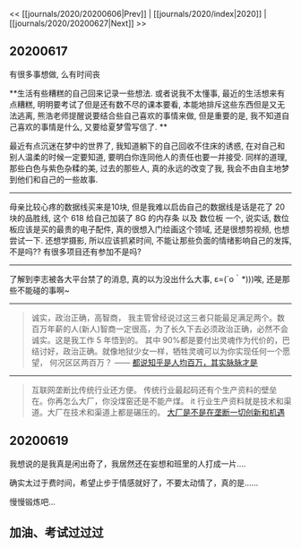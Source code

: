 << [[journals/2020/20200606|Prev]] | [[journals/2020/index|2020]] | [[journals/2020/20200627|Next]] >>

## 20200617

有很多事想做, 么有时间丧

**生活有些糟糕的自己回来记录一些想法.  或者说我不太懂事,  最近的生活想来有点糟糕,  明明要考试了但是还有数不尽的课本要看,  本能地排斥这些东西但是又无法逃离,  熊浩老师提醒说要结合些自己喜欢的事情来做,  但是重要的是,  我不知道自己喜欢的事情是什么,  又要给夏梦雪写信了.  **

最近有点沉迷在梦中的世界了,  我知道躺下的自己回收不住床的诱惑,  在对自己和别人温柔的时候一定要知道,  要明白你连同他人的责任也要一并接受.   同样的道理,  那些白色与紫色杂糅的美,  过去的那些人,  真的永远的改变了我,  我会不由自主地梦到他们和自己的一些故事.

---

母亲比较心疼的数据线买来是10块,   但是我难以启齿自己的数据线是话是花了 20 块的品胜线,  这个 618 给自己加装了 8G 的内存条 以及 数位板 一个,  说实话,  数位板应该是买的最贵的电子配件,  真的很想入门绘画这个领域,  还是很想剪视频,  也想尝试一下.  还想学摄影,  所以应该抓紧时间,  不能让那些负面的情绪影响自己的发挥,  不是吗??  有很多项目还有参加不是吗?

---

了解到李志被各大平台禁了的消息,  真的以为没出什么大事,  ε=(´ο｀*)))唉,  还是那些不能碰的事啊~

---

> 诚实，政治正确，高智商， 我主管曾经说过这三者只能最足满足两个。数百万年薪的人(新人)智商一定很高，为了长久下去必须政治正确，必然不会诚实。这是我工作 5 年悟到的。
其中 90%都是要付出灵魂作为代价的，巴结讨好，政治正确。就像地狱少女一样，牺牲灵魂可以为你实现任何一个愿望， 何况区区两百万？
—— [都说知乎是人均百万，其实脉脉才是](https://www.v2ex.com/t/682266)

---

> 互联网垄断比传统行业还方便。
传统行业最起码还有个生产资料的壁垒在。你再怎么大厂，你没煤窑还是不能产煤。
it 行业生产资料就是技术和渠道。大厂在技术和渠道上都是碾压的。
[大厂是不是在垄断一切创新和机遇](https://v2ex.com/t/681736)

## 20200619

我想说的是我真是闲出奇了，我居然还在妄想和班里的人打成一片....

确实太过于费时间，希望止步于情感就好了，不要太动情了，真的是......

慢慢锻炼吧...

加油、考试过过过
-